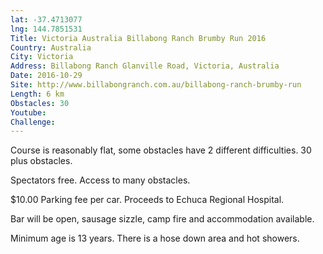 ```yaml
---
lat: -37.4713077
lng: 144.7851531
Title: Victoria Australia Billabong Ranch Brumby Run 2016
Country: Australia
City: Victoria
Address: Billabong Ranch Glanville Road, Victoria, Australia
Date: 2016-10-29
Site: http://www.billabongranch.com.au/billabong-ranch-brumby-run
Length: 6 km
Obstacles: 30
Youtube:
Challenge:
---
```


Course is reasonably flat, some obstacles have 2 different difficulties.
30 plus obstacles.

Spectators free. Access to many obstacles.

$10.00 Parking fee per car. Proceeds to Echuca Regional Hospital.

Bar will be open, sausage sizzle, camp fire and accommodation available.

Minimum age is 13 years.
There is a hose down area and hot showers.


